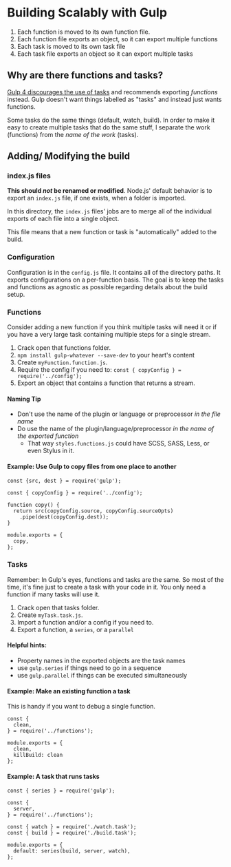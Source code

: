 # Building Scalably with Gulp
 1. Each function is moved to its own function file.
 2. Each function file exports an object, so it can export multiple functions
 3. Each task is moved to its own task file
 4. Each task file exports an object so it can export multiple tasks

## Why are there functions and tasks?
[Gulp 4 discourages the use of tasks](https://gulpjs.com/docs/en/api/task) and recommends exporting _functions_ instead. Gulp doesn't want things labelled as "tasks" and instead just wants functions. 

Some tasks do the same things (default, watch, build). In order to make it easy to create multiple tasks that do the same stuff, I separate the work (functions) from the _name of the work_ (tasks). 


## Adding/ Modifying the build


### index.js files
**This should _not_ be renamed or modified**. Node.js' default behavior is to export an `index.js` file, if one exists, when a folder is imported. 

In this directory, the `index.js` files'  jobs are to merge all of the individual exports of each file into a single object. 

This file means that a new function or task is "automatically" added to the build. 

### Configuration
Configuration is in the `config.js` file. It contains all of the directory paths. It exports configurations on a per-function basis. The goal is to keep the tasks and functions as agnostic as possible regarding details about the build setup. 

### Functions
Consider adding a new function if you think multiple tasks will need it or if you have a very large task containing multiple steps for a single stream. 

1. Crack open that functions folder.
2. `npm install gulp-whatever --save-dev` to your heart's content
3. Create `myFunction.function.js`.
4. Require the config if you need to: `const { copyConfig } = require('../config');`
5. Export an object that contains a function that returns a stream. 

#### Naming Tip
* Don't use the name of the plugin or language or preprocessor _in the file name_
* Do use the name of the plugin/language/preprocessor _in the name of the exported function_
    * That way `styles.functions.js` could have SCSS, SASS, Less, or even Stylus in it.

#### Example: Use Gulp to copy files from one place to another
```
const {src, dest } = require('gulp');

const { copyConfig } = require('../config');

function copy() {
  return src(copyConfig.source, copyConfig.sourceOpts)
    .pipe(dest(copyConfig.dest));
}

module.exports = {
  copy,
};

```


### Tasks
Remember: In Gulp's eyes, functions and tasks are the same. So most of the time, it's fine just to create a task with your code in it. You only need a function if many tasks will use it. 

1. Crack open that tasks folder.
2. Create `myTask.task.js`.
3. Import a function and/or a config if you need to. 
4. Export a function, a `series`, or a `parallel`


#### Helpful hints:
* Property names in the exported objects are the task names
* use `gulp.series` if things need to go in a sequence
* use `gulp.parallel` if things can be executed simultaneously

#### Example: Make an existing function a task 
This is handy if you want to debug a single function.

```
const {
  clean,
} = require('../functions');

module.exports = {
  clean,
  killBuild: clean
};

```
#### Example: A task that runs tasks
```
const { series } = require('gulp');

const {
  server,
} = require('../functions');

const { watch } = require('./watch.task');
const { build } = require('./build.task');

module.exports = {
  default: series(build, server, watch),
};
```

